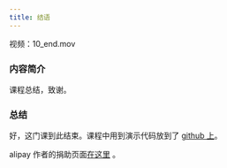 ```yaml
---
title: 结语
---
```


视频：10_end.mov

### 内容简介

课程总结，致谢。

### 总结

好，这门课到此结束。课程中用到演示代码放到了 [github 上](https://github.com/happypeter/haoqi_alipay)。

alipay 作者的捐助页面[在这里](http://chloerei.com/donate/) 。
